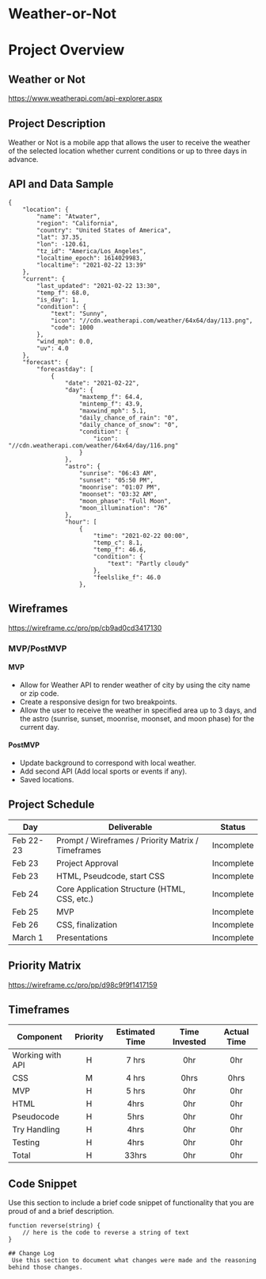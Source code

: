 # Weather-or-Not

# Project Overview

## Weather or Not

https://www.weatherapi.com/api-explorer.aspx

## Project Description

Weather or Not is a mobile app that allows the user to receive the weather of the selected location whether current conditions or up to three days in advance.

## API and Data Sample
```
{
    "location": {
        "name": "Atwater",
        "region": "California",
        "country": "United States of America",
        "lat": 37.35,
        "lon": -120.61,
        "tz_id": "America/Los_Angeles",
        "localtime_epoch": 1614029983,
        "localtime": "2021-02-22 13:39"
    },
    "current": {
        "last_updated": "2021-02-22 13:30",
        "temp_f": 68.0,
        "is_day": 1,
        "condition": {
            "text": "Sunny",
            "icon": "//cdn.weatherapi.com/weather/64x64/day/113.png",
            "code": 1000
        },
        "wind_mph": 0.0,
        "uv": 4.0
    },
    "forecast": {
        "forecastday": [
            {
                "date": "2021-02-22",
                "day": {
                    "maxtemp_f": 64.4,
                    "mintemp_f": 43.9,
                    "maxwind_mph": 5.1,
                    "daily_chance_of_rain": "0",
                    "daily_chance_of_snow": "0",
                    "condition": {
                        "icon": "//cdn.weatherapi.com/weather/64x64/day/116.png"
                    }
                },
                "astro": {
                    "sunrise": "06:43 AM",
                    "sunset": "05:50 PM",
                    "moonrise": "01:07 PM",
                    "moonset": "03:32 AM",
                    "moon_phase": "Full Moon",
                    "moon_illumination": "76"
                },
                "hour": [
                    {
                        "time": "2021-02-22 00:00",
                        "temp_c": 8.1,
                        "temp_f": 46.6,
                        "condition": {
                            "text": "Partly cloudy"
                        },
                        "feelslike_f": 46.0
                    },

```
## Wireframes

https://wireframe.cc/pro/pp/cb9ad0cd3417130

### MVP/PostMVP

#### MVP 

- Allow for Weather API to render weather of city by using the city name or zip code.
- Create a responsive design for two breakpoints. 
- Allow the user to receive the weather in specified area up to 3 days, and the astro (sunrise, sunset, moonrise, moonset, and moon phase) for the current day.


#### PostMVP  

- Update background to correspond with local weather.
- Add second API (Add local sports or events if any).
- Saved locations. 

## Project Schedule

|  Day | Deliverable | Status
|---|---| ---|
|Feb 22-23| Prompt / Wireframes / Priority Matrix / Timeframes | Incomplete
|Feb 23| Project Approval | Incomplete
|Feb 23| HTML, Pseudcode, start CSS | Incomplete
|Feb 24| Core Application Structure (HTML, CSS, etc.) | Incomplete
|Feb 25| MVP | Incomplete
|Feb 26| CSS, finalization | Incomplete
|March 1| Presentations | Incomplete

## Priority Matrix

https://wireframe.cc/pro/pp/d98c9f9f1417159

## Timeframes

| Component | Priority | Estimated Time | Time Invested | Actual Time |
| --- | :---: |  :---: | :---: | :---: 	|
| Working with API | H |7 hrs| 0hr| 0hr|
| CSS | M | 4 hrs | 0hrs | 0hrs |
| MVP | H | 5 hrs | 0hr | 0hr |
| HTML | H | 4hrs | 0hr | 0hr |
| Pseudocode | H | 5hrs | 0hr | 0hr |
| Try Handling | H | 4hrs | 0hr | 0hr |
| Testing | H | 4hrs | 0hr | 0hr |
| Total | H | 33hrs| 0hr | 0hr |

## Code Snippet

Use this section to include a brief code snippet of functionality that you are proud of and a brief description.  

```
function reverse(string) {
	// here is the code to reverse a string of text
}

## Change Log
 Use this section to document what changes were made and the reasoning behind those changes.  
